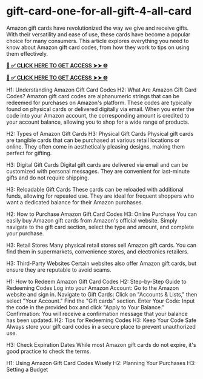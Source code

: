 # gift-card-one-for-all-gift-4-all-card
Amazon gift cards have revolutionized the way we give and receive gifts. With their versatility and ease of use, these cards have become a popular choice for many consumers. This article explores everything you need to know about Amazon gift card codes, from how they work to tips on using them effectively.


**[📌 ✅ CLICK HERE TO GET ACCESS ➤➤ 🌐](https://newmegadeals.xyz/all-gift-card/)**



**[📌 ✅ CLICK HERE TO GET ACCESS ➤➤ 🌐](https://newmegadeals.xyz/all-gift-card/)**


H1: Understanding Amazon Gift Card Codes
H2: What Are Amazon Gift Card Codes?
Amazon gift card codes are alphanumeric strings that can be redeemed for purchases on Amazon's platform. These codes are typically found on physical cards or delivered digitally via email. When you enter the code into your Amazon account, the corresponding amount is credited to your account balance, allowing you to shop for a wide range of products.

H2: Types of Amazon Gift Cards
H3: Physical Gift Cards
Physical gift cards are tangible cards that can be purchased at various retail locations or online. They often come in aesthetically pleasing designs, making them perfect for gifting.

H3: Digital Gift Cards
Digital gift cards are delivered via email and can be customized with personal messages. They are convenient for last-minute gifts and do not require shipping.

H3: Reloadable Gift Cards
These cards can be reloaded with additional funds, allowing for repeated use. They are ideal for frequent shoppers who want a dedicated balance for their Amazon purchases.

H2: How to Purchase Amazon Gift Card Codes
H3: Online Purchase
You can easily buy Amazon gift cards from Amazon's official website. Simply navigate to the gift card section, select the type and amount, and complete your purchase.

H3: Retail Stores
Many physical retail stores sell Amazon gift cards. You can find them in supermarkets, convenience stores, and electronics retailers.

H3: Third-Party Websites
Certain websites also offer Amazon gift cards, but ensure they are reputable to avoid scams.

H1: How to Redeem Amazon Gift Card Codes
H2: Step-by-Step Guide to Redeeming Codes
Log into your Amazon Account: Go to the Amazon website and sign in.
Navigate to Gift Cards: Click on "Accounts & Lists," then select "Your Account." Find the "Gift cards" section.
Enter Your Code: Input the code in the provided box and click "Apply to Your Balance."
Confirmation: You will receive a confirmation message that your balance has been updated.
H2: Tips for Redeeming Codes
H3: Keep Your Code Safe
Always store your gift card codes in a secure place to prevent unauthorized use.

H3: Check Expiration Dates
While most Amazon gift cards do not expire, it's good practice to check the terms.

H1: Using Amazon Gift Card Codes Wisely
H2: Planning Your Purchases
H3: Setting a Budget
